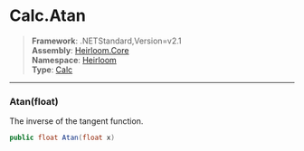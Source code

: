 # Calc.Atan

> **Framework**: .NETStandard,Version=v2.1  
> **Assembly**: [Heirloom.Core][0]  
> **Namespace**: [Heirloom][0]  
> **Type**: [Calc][1]  

--------------------------------------------------------------------------------

### Atan(float)

The inverse of the tangent function.

```cs
public float Atan(float x)
```

[0]: ..\Heirloom.Core.md
[1]: Heirloom.Calc.md
